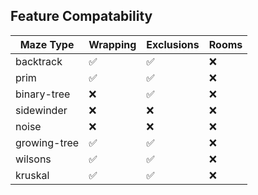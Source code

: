 
## Feature Compatability

|  Maze Type | Wrapping | Exclusions | Rooms |
|------------|----------|------------|-------|
| backtrack | ✅ | ✅  | ❌ |
| prim | ✅ | ✅ | ❌ |
| binary-tree | ❌ | ✅ | ❌|
| sidewinder | ❌ | ❌ | ❌ |
| noise | ❌ | ❌ | ❌ |
| growing-tree | ✅ | ✅ | ❌ |
| wilsons | ✅ | ✅ | ❌ |
| kruskal | ✅ | ✅ | ❌ |
